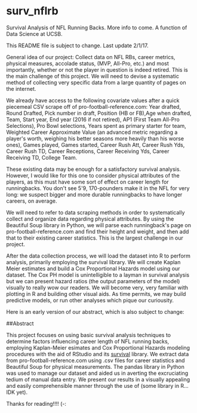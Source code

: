 # surv_nflrb
Survival Analysis of NFL Running Backs. More info to come. A function of Data Science at UCSB.

This README file is subject to change. Last update 2/1/17.

General idea of our project: Collect data on NFL RBs, career metrics, physical measures, accolade status, (MVP, All-Pro, etc.) and most importantly, whether or not the player in question is indeed retired.
This is the main challenge of this project. We will need to devise a systematic method of collecting very specific data from a large quantity of pages on the internet. 

We already have access to the following covariate values after a quick piecemeal CSV scrape off of pro-football-reference.com: Year drafted, Round Drafted, Pick number in draft, Position (HB or FB),Age when drafted, Team, Start year, End year (2016 if not retired), AP1 (First Team All-Pro Selections), Pro Bowl selections, Years spent as primary starter for team, Weighted Career Approximate Value (an advanced metric regarding a player's worth, weighing his better seasons more heavily than his worse ones), Games played, Games started, Career Rush Att, Career Rush Yds, Career Rush TD, Career Receptions, Career Receiving Yds, Career Receiving TD, College Team.

These existing data may be enough for a satisfactory survival analysis. However, I would like for this one to consider physical attributes of the players, as this must have some sort of effect on career length for runningbacks. You don't see 5'9, 170-pounders make it in the NFL for very long: we suspect bigger and more durable runningbacks to have longer careers, on average.

We will need to refer to data scraping methods in order to systematically collect and organize data regarding physical attributes. By using the Beautiful Soup library in Python, we will parse each runningback's page on pro-football-reference.com and find their height and weight, and then add that to their existing career statistics. This is the largest challenge in our project.

After the data collection process, we will load the dataset into R to perform analysis, primarily employing the survival library. We will create Kaplan Meier estimates and build a Cox Proportional Hazards model using our dataset. The Cox PH model is unintelligible to a layman in survival analysis but we can present hazard ratios (the output parameters of the model) visually to really wow our readers. We will become very, very familiar with plotting in R and building other visual aids. As time permits, we may build predictive models, or run other analyses which pique our curiousity.

Here is an early version of our abstract, which is also subject to change:

##Abstract 

This project focuses on using basic survival analysis techniques to determine factors influencing career length of NFL running backs, employing Kaplan-Meier esimates and Cox Proportional Hazards modeling procedures with the aid of RStudio and its [survival](https://github.com/cran/survival) library. We extract data from pro-football-reference.com using .csv files for career statistics and Beautiful Soup for physical measurements. The pandas library in Python was used to manage our dataset and aided us in averting the excruciating tedium of manual data entry. We present our results in a visually appealing and easily comprehensible manner through the use of (some library in R... IDK yet).


Thanks for reading!!!! (-:
